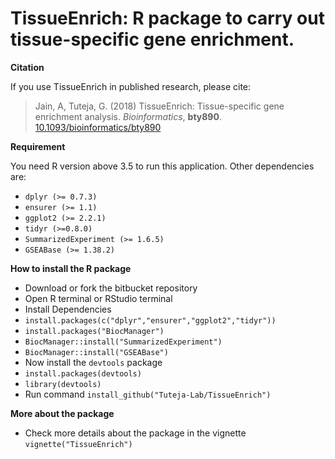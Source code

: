 # TissueEnrich: R package to carry out tissue-specific gene enrichment.

**Citation**

If you use TissueEnrich in published research, please cite:

> Jain, A, Tuteja, G. (2018)
> TissueEnrich: Tissue-specific gene enrichment analysis.
> *Bioinformatics*, **bty890**.
> [10.1093/bioinformatics/bty890](https://academic.oup.com/bioinformatics/advance-article-abstract/doi/10.1093/bioinformatics/bty890/5140218)

**Requirement**

You need R version above 3.5 to run this application. Other dependencies are:

* `dplyr (>= 0.7.3)`
* `ensurer (>= 1.1)`
* `ggplot2 (>= 2.2.1)`
* `tidyr (>=0.8.0)`
* `SummarizedExperiment (>= 1.6.5)`
* `GSEABase (>= 1.38.2)`

**How to install the R package**

* Download or fork the bitbucket repository
* Open R terminal or RStudio terminal
* Install Dependencies
* `install.packages(c("dplyr","ensurer","ggplot2","tidyr"))`
* `install.packages("BiocManager")`
* `BiocManager::install("SummarizedExperiment")`
* `BiocManager::install("GSEABase")`
* Now install the `devtools` package
* `install.packages(devtools)`
* `library(devtools)`
* Run command `install_github("Tuteja-Lab/TissueEnrich")`

**More about the package**

* Check more details about the package in the vignette `vignette("TissueEnrich")`
